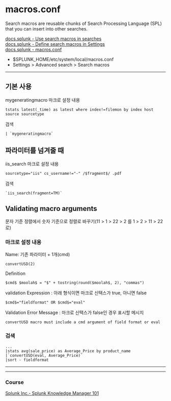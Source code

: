 # macros.conf

Search macros are reusable chunks of Search Processing Language (SPL) that you can insert into other searches. 


[docs.splunk - Use search macros in searches](https://docs.splunk.com/Documentation/Splunk/8.2.6/Knowledge/Usesearchmacros)    
[docs.splunk - Define search macros in Settings](https://docs.splunk.com/Documentation/Splunk/8.2.6/Knowledge/Definesearchmacros)    
[docs.splunk - macros.conf](https://docs.splunk.com/Documentation/Splunk/8.2.6/Admin/macrosconf)    
* $SPLUNK_HOME/etc/system/local/macros.conf  
* Settings > Advanced search > Search macros

---

## 기본 사용 

mygeneratingmacro 마크로 설정 내용 
```
tstats latest(_time) as latest where index!=filemon by index host source sourcetype
```
검색
```
| `mygeneratingmacro`
```

## 파라미터를 넘겨줄 때 
iis_search 마크로 설정 내용 
```
sourcetype="iis" cs_username!="-" /$fragment$/ .pdf
```
검색
```
`iis_search(fragment=TM)`
```

## Validating macro arguments 
문자 기준 정렬에서 숫자 기준으로 정렬로 바꾸기(11 > 1 > 22 > 2 를 1 > 2 > 11 > 22 로)  

### 마크로 설정 내용 

Name: 기존 파라미터 + 1개(cmd)
```
convertUSD(2)
```
Definition 
```
$cmd$ $moolah$ = "$" + tostring(round($moolah$, 2), "commas")
```
validation Expression : 아래 형식이면 마크로 신택스가 true, 아니면 false 
```
$cmd$="fieldformat" OR $cmd$="eval"
```
Validation Error Message : 마크로 신택스가 false인 경우 표시할 메시지 
```
convertUSD macro must include a cmd argument of field format or eval 
```

### 검색
```
...
|stats avg(sale_price) as Average_Price by product_name
|`convertUSD(eval, Average_Price)`
|sort - fieldformat
```









---
---

### Course
[Splunk Inc.- Splunk Knowledge Manager 101](https://www.coursera.org/learn/splunk-knowledge-manager-101)    
